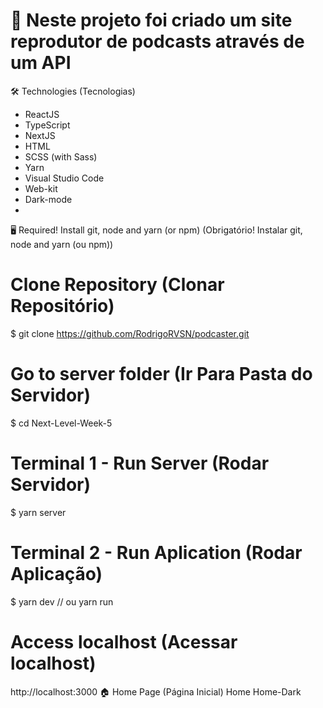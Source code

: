 # 🎤 Neste projeto foi criado um site reprodutor de podcasts através de um API

🛠 Technologies (Tecnologias)
- ReactJS
- TypeScript
- NextJS
- HTML
- SCSS (with Sass)
- Yarn
- Visual Studio Code
- Web-kit
- Dark-mode
- 
🖥️ Required! Install git, node and yarn (or npm) (Obrigatório! Instalar git, node and yarn (ou npm))
# Clone Repository (Clonar Repositório)
$ git clone https://github.com/RodrigoRVSN/podcaster.git

# Go to server folder (Ir Para Pasta do Servidor)
$ cd Next-Level-Week-5

# Terminal 1 - Run Server (Rodar Servidor)
$ yarn server

# Terminal 2 - Run Aplication (Rodar Aplicação)
$ yarn dev // ou yarn run

# Access localhost (Acessar localhost)
http://localhost:3000
🏠 Home Page (Página Inicial)
Home Home-Dark

